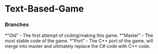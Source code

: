 # Text-Based-Game

### Branches
*"Old" - The first attempt of coding/making this game.
*"Master" - The most stable code of the game.
*"Port" - The C++ port of the game, will merge into master and ultimately replace the C# code with C++ code.
